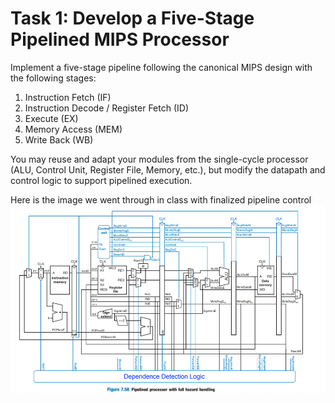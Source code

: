# Task 1: Develop a Five-Stage Pipelined MIPS Processor
Implement a five-stage pipeline following the canonical MIPS design with the following stages:
1. Instruction Fetch (IF)
2. Instruction Decode / Register Fetch (ID)
3. Execute (EX)
4. Memory Access (MEM)
5. Write Back (WB)

You may reuse and adapt your modules from the single-cycle processor (ALU, Control Unit, Register File, Memory, etc.), but modify the datapath and control logic to support pipelined execution.

Here is the image we went through in class with finalized pipeline control
![alt text](./images/PipelinedProcessor.png)